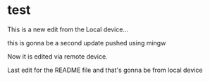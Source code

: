 # test

This is a new edit from the Local device...

this is gonna be a second update pushed using mingw

Now it is edited via remote device.

Last edit for the README file and that's gonna be from local device